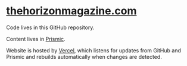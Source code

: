 # [thehorizonmagazine.com](https://thehorizonmagazine.com)

Code lives in this GitHub repository.

Content lives in [Prismic](https://prismic.io).

Website is hosted by [Vercel](https://vercel.com), which listens for updates from GitHub and Prismic and rebuilds automatically when changes are detected.
